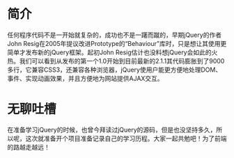 # 简介
任何程序代码不是一开始就复杂的，成功也不是一躇而蹴的，早期jQuery的作者John Resig在2005年提议改进Prototype的“Behaviour”库时，只是想让其使用更简单才发布新的jQuery框架。起初John Resig估计也没料想jQuery会如此的火热。我们可以看到从发布的第一个1.0开始到目前最新的2.1.1其代码膨胀到了9000多行，它兼容CSS3，还兼容各种浏览器，jQuery使用户能更方便地处理DOM、事件、实现动画效果，并且方便地为网站提供AJAX交互。
# 无聊吐槽
在准备学习jQuery的时候，也曾今拜读过jQuery的源码，但是也没坚持多久，所以呢，这次就准备开个项目准备记录自己的学习历程。大家一起共勉吧！为了前端的路越走越远！